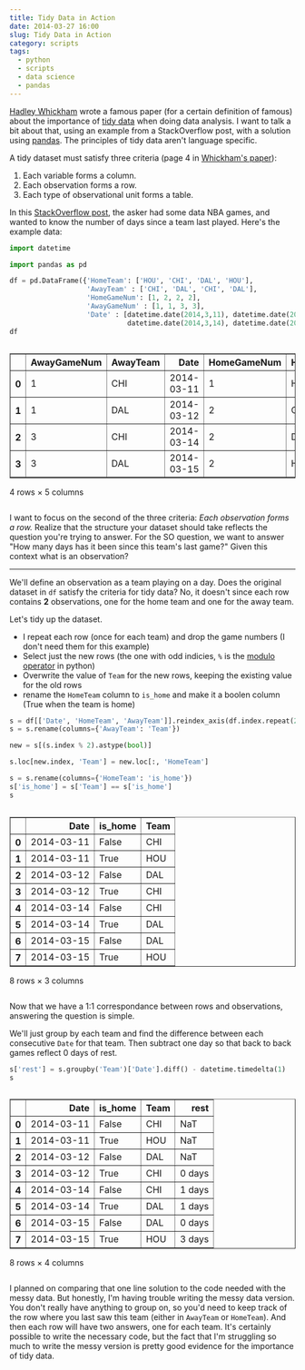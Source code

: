 ```yaml
---
title: Tidy Data in Action
date: 2014-03-27 16:00
slug: Tidy Data in Action
category: scripts
tags:
  - python
  - scripts
  - data science
  - pandas
---
```



[Hadley Whickham](http://had.co.nz) wrote a famous paper (for a certain definition of famous) about the importance of [tidy data](http://vita.had.co.nz/papers/tidy-data.pdf) when doing data analysis.
I want to talk a bit about that, using an example from a StackOverflow post, with a solution using [pandas](http://pandas.pydata.org). The principles of tidy data aren't language specific.

A tidy dataset must satisfy three criteria (page 4 in [Whickham's paper](http://vita.had.co.nz/papers/tidy-data.pdf)):

  1. Each variable forms a column.
  2. Each observation forms a row.
  3. Each type of observational unit forms a table.


In this [StackOverflow post](http://stackoverflow.com/questions/22695680/python-pandas-timedelta-specific-rows), the asker had some data NBA games, and wanted to know the number of days since a team last played. Here's the example data:


```python
import datetime

import pandas as pd

df = pd.DataFrame({'HomeTeam': ['HOU', 'CHI', 'DAL', 'HOU'],
                   'AwayTeam' : ['CHI', 'DAL', 'CHI', 'DAL'],
                   'HomeGameNum': [1, 2, 2, 2],
                   'AwayGameNum' : [1, 1, 3, 3],
                   'Date' : [datetime.date(2014,3,11), datetime.date(2014,3,12),
                             datetime.date(2014,3,14), datetime.date(2014,3,15)]})
df
```




<div style="max-height:1000px;max-width:1500px;overflow:auto;">
<table border="1" class="dataframe">
  <thead>
    <tr style="text-align: right;">
      <th></th>
      <th>AwayGameNum</th>
      <th>AwayTeam</th>
      <th>Date</th>
      <th>HomeGameNum</th>
      <th>HomeTeam</th>
    </tr>
  </thead>
  <tbody>
    <tr>
      <th>0</th>
      <td> 1</td>
      <td> CHI</td>
      <td> 2014-03-11</td>
      <td> 1</td>
      <td> HOU</td>
    </tr>
    <tr>
      <th>1</th>
      <td> 1</td>
      <td> DAL</td>
      <td> 2014-03-12</td>
      <td> 2</td>
      <td> CHI</td>
    </tr>
    <tr>
      <th>2</th>
      <td> 3</td>
      <td> CHI</td>
      <td> 2014-03-14</td>
      <td> 2</td>
      <td> DAL</td>
    </tr>
    <tr>
      <th>3</th>
      <td> 3</td>
      <td> DAL</td>
      <td> 2014-03-15</td>
      <td> 2</td>
      <td> HOU</td>
    </tr>
  </tbody>
</table>
<p>4 rows × 5 columns</p>
</div>



I want to focus on the second of the three criteria: *Each observation forms a row.*
Realize that the structure your dataset should take reflects the question you're trying to answer.
For the SO question, we want to answer "How many days has it been since this team's last game?"
Given this context what is an observation?

---

We'll define an observation as a team playing on a day.
Does the original dataset in `df` satisfy the criteria for tidy data?
No, it doesn't since each row contains **2** observations, one for the home team and one for the away team.

Let's tidy up the dataset.

- I repeat each row (once for each team) and drop the game numbers (I don't need them for this example)
- Select just the new rows (the one with odd indicies, `%` is the [modulo operator](http://en.wikipedia.org/wiki/Modulo_operation) in python)
- Overwrite the value of `Team` for the new rows, keeping the existing value for the old rows
- rename the `HomeTeam` column to `is_home` and make it a boolen column (True when the team is home)


```python
s = df[['Date', 'HomeTeam', 'AwayTeam']].reindex_axis(df.index.repeat(2)).reset_index(drop=True)
s = s.rename(columns={'AwayTeam': 'Team'})

new = s[(s.index % 2).astype(bool)]

s.loc[new.index, 'Team'] = new.loc[:, 'HomeTeam']

s = s.rename(columns={'HomeTeam': 'is_home'})
s['is_home'] = s['Team'] == s['is_home']
s
```




<div style="max-height:1000px;max-width:1500px;overflow:auto;">
<table border="1" class="dataframe">
  <thead>
    <tr style="text-align: right;">
      <th></th>
      <th>Date</th>
      <th>is_home</th>
      <th>Team</th>
    </tr>
  </thead>
  <tbody>
    <tr>
      <th>0</th>
      <td> 2014-03-11</td>
      <td> False</td>
      <td> CHI</td>
    </tr>
    <tr>
      <th>1</th>
      <td> 2014-03-11</td>
      <td>  True</td>
      <td> HOU</td>
    </tr>
    <tr>
      <th>2</th>
      <td> 2014-03-12</td>
      <td> False</td>
      <td> DAL</td>
    </tr>
    <tr>
      <th>3</th>
      <td> 2014-03-12</td>
      <td>  True</td>
      <td> CHI</td>
    </tr>
    <tr>
      <th>4</th>
      <td> 2014-03-14</td>
      <td> False</td>
      <td> CHI</td>
    </tr>
    <tr>
      <th>5</th>
      <td> 2014-03-14</td>
      <td>  True</td>
      <td> DAL</td>
    </tr>
    <tr>
      <th>6</th>
      <td> 2014-03-15</td>
      <td> False</td>
      <td> DAL</td>
    </tr>
    <tr>
      <th>7</th>
      <td> 2014-03-15</td>
      <td>  True</td>
      <td> HOU</td>
    </tr>
  </tbody>
</table>
<p>8 rows × 3 columns</p>
</div>



Now that we have a 1:1 correspondance between rows and observations, answering the question is simple.

We'll just group by each team and find the difference between each consecutive `Date` for that team.
Then subtract one day so that back to back games reflect 0 days of rest.


```python
s['rest'] = s.groupby('Team')['Date'].diff() - datetime.timedelta(1)
s
```




<div style="max-height:1000px;max-width:1500px;overflow:auto;">
<table border="1" class="dataframe">
  <thead>
    <tr style="text-align: right;">
      <th></th>
      <th>Date</th>
      <th>is_home</th>
      <th>Team</th>
      <th>rest</th>
    </tr>
  </thead>
  <tbody>
    <tr>
      <th>0</th>
      <td> 2014-03-11</td>
      <td> False</td>
      <td> CHI</td>
      <td>   NaT</td>
    </tr>
    <tr>
      <th>1</th>
      <td> 2014-03-11</td>
      <td>  True</td>
      <td> HOU</td>
      <td>   NaT</td>
    </tr>
    <tr>
      <th>2</th>
      <td> 2014-03-12</td>
      <td> False</td>
      <td> DAL</td>
      <td>   NaT</td>
    </tr>
    <tr>
      <th>3</th>
      <td> 2014-03-12</td>
      <td>  True</td>
      <td> CHI</td>
      <td>0 days</td>
    </tr>
    <tr>
      <th>4</th>
      <td> 2014-03-14</td>
      <td> False</td>
      <td> CHI</td>
      <td>1 days</td>
    </tr>
    <tr>
      <th>5</th>
      <td> 2014-03-14</td>
      <td>  True</td>
      <td> DAL</td>
      <td>1 days</td>
    </tr>
    <tr>
      <th>6</th>
      <td> 2014-03-15</td>
      <td> False</td>
      <td> DAL</td>
      <td>0 days</td>
    </tr>
    <tr>
      <th>7</th>
      <td> 2014-03-15</td>
      <td>  True</td>
      <td> HOU</td>
      <td>3 days</td>
    </tr>
  </tbody>
</table>
<p>8 rows × 4 columns</p>
</div>



I planned on comparing that one line solution to the code needed with the messy data.
But honestly, I'm having trouble writing the messy data version.
You don't really have anything to group on, so you'd need to keep track of the row where you last saw this team (either in `AwayTeam` or `HomeTeam`).
And then each row will have two answers, one for each team.
It's certainly possible to write the necessary code, but the fact that I'm struggling so much to write the messy version is pretty good evidence for the importance of tidy data.
